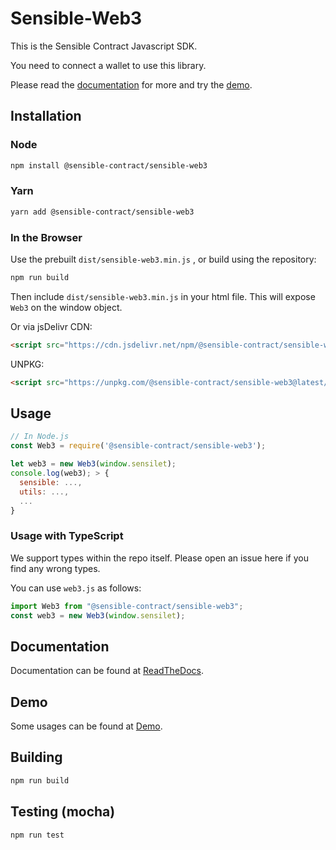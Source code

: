 # Sensible-Web3

This is the Sensible Contract Javascript SDK.

You need to connect a wallet to use this library.

Please read the [documentation][docs] for more and try the [demo][demo].

## Installation

### Node

```bash
npm install @sensible-contract/sensible-web3
```

### Yarn

```bash
yarn add @sensible-contract/sensible-web3
```

### In the Browser

Use the prebuilt `dist/sensible-web3.min.js` , or
build using the repository:

```bash
npm run build
```

Then include `dist/sensible-web3.min.js` in your html file.
This will expose `Web3` on the window object.

Or via jsDelivr CDN:

```html
<script src="https://cdn.jsdelivr.net/npm/@sensible-contract/sensible-web3@latest/dist/sensible-web3.min.js"></script>
```

UNPKG:

```html
<script src="https://unpkg.com/@sensible-contract/sensible-web3@latest/dist/sensible-web3.min.js"></script>
```

## Usage

```js
// In Node.js
const Web3 = require('@sensible-contract/sensible-web3');

let web3 = new Web3(window.sensilet);
console.log(web3); > {
  sensible: ...,
  utils: ...,
  ...
}
```

### Usage with TypeScript

We support types within the repo itself. Please open an issue here if you find any wrong types.

You can use `web3.js` as follows:

```typescript
import Web3 from "@sensible-contract/sensible-web3";
const web3 = new Web3(window.sensilet);
```

## Documentation

Documentation can be found at [ReadTheDocs][docs].

## Demo 

Some usages can be found at [Demo][demo].

## Building

```bash
npm run build
```

## Testing (mocha)

```bash
npm run test
```

[docs]: https://sensible-web3js.readthedocs.io/en/1.0/
[demo]: https://demo.sensilet.com
